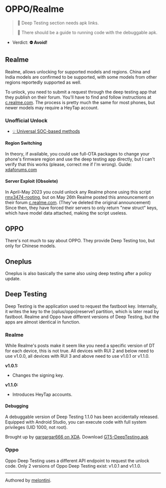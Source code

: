# OPPO/Realme

> 🧹 Deep Testing section needs apk links.
>
> 🧹 There should be a guide to running code with the debuggable apk.

- Verdict: **⛔ Avoid!**

## Realme

Realme, allows unlocking for supported models and regions. China and India models are confirmed to be supported, with some models from other regions reportedly supported as well. 

To unlock, you need to submit a request through the deep testing app that they publish on their forum. You'll have to find and follow instructions at [c.realme.com](https://c.realme.com/in/). The process is pretty much the same for most phones, but newer models may require a HeyTap account.

### Unofficial Unlock

- [💡 Universal SOC-based methods](../../README.md#universal-soc-based-methods)

#### Region Switching

In theory, if available, you could use full-OTA packages to change your phone's firmware region and use the deep testing app directly, but I can't verify that this works (please, correct me if I'm wrong). Guide: [xdaforums.com][Full-OTA region switch]

#### Server Exploit (Obsolete)

In April-May 2023 you could unlock any Realme phone using this script [rmx3474-rooting], but on May 26th Realme posted this announcement on their forum [c.realme.com][announcement]. (They've deleted the original announcement)
Since then, they have forced their servers to only return "new struct" keys, which have model data attached, making the script useless.

## OPPO

There's not much to say about OPPO. They provide Deep Testing too, but only for Chinese models.

## Oneplus

Oneplus is also basically the same also using deep testing after a policy update.

## Deep Testing

Deep Testing is the application used to request the fastboot key. Internally, it writes the key to the (oplus/oppo)reserve1 partition, which is later read by fastboot. Realme and Oppo have different versions of Deep Testing, but the apps are almost identical in function.

### Realme

While Realme's posts make it seem like you need a specific version of DT for each device, this is not true. All devices with RUI 2 and below need to use v1.0.0, all devices with RUI 3 and above need to use v1.0.1 or v1.1.0.

**v1.0.1:**
- Changes the signing key.

**v1.1.0:**
- Introduces HeyTap accounts.

#### Debugging

A debuggable version of Deep Testing 1.1.0 has been accidentally released. Equipped with Android Studio, you can execute code with full system privileges (UID 1000, not root).

Brought up by [gargargar666 on XDA][deep-testing-thread]. Download [GT5-DeepTesting.apk][debuggable-deep-testing]

### Oppo

Oppo Deep Testing uses a different API endpoint to request the unlock code. Only 2 versions of Oppo Deep Testing exist: v1.0.1 and v1.1.0.

***
Authored by [melontini](https://github.com/melontini).

[rmx3474-rooting]:https://github.com/turistu/rmx3474-rooting
[announcement]:https://c.realme.com/in/post-details/1671137365285982208
[Full-OTA region switch]:https://xdaforums.com/t/change-region-via-full-ota.4535659/
[deep-testing-thread]:https://xdaforums.com/t/discussion-a-thread-to-collate-and-share-what-is-known-about-unlocking-fastboot-on-oppo-devices.4490041/post-89323153
[debuggable-deep-testing]:https://xdaforums.com/attachments/gt5-deeptesting-apk.6065115/
